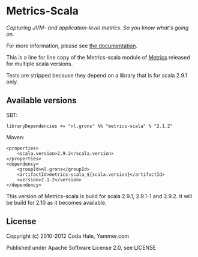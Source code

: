 Metrics-Scala
=============

*Capturing JVM- and application-level metrics. So you know what's going on.*

For more information, please see [the documentation](http://metrics.codahale.com).

This is a line for line copy of the Metrics-scala module of
[Metrics](https://github.com/codahale/metrics) released for multiple
scala versions.

Tests are stripped because they depend on a library that is for scala 2.9.1 only.

## Available versions

SBT:
```
libraryDependencies += "nl.grons" %% "metrics-scala" % "2.1.2"
```

Maven:
```
<properties>
    <scala.version>2.9.2</scala.version>
</properties>
<dependency>
    <groupId>nl.grons</groupId>
    <artifactId>metrics-scala_${scala.version}</artifactId>
    <version>2.1.2</version>
</dependency>
```

This version of Metrics-scala is build for scala 2.9.1, 2.9.1-1 and 2.9.2.
It will be build for 2.10 as it becomes available.


License
-------

Copyright (c) 2010-2012 Coda Hale, Yammer.com

Published under Apache Software License 2.0, see LICENSE
